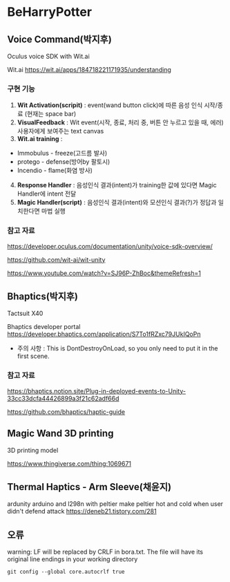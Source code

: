 # BeHarryPotter

## Voice Command(박지후)
Oculus voice SDK with Wit.ai

Wit.ai 
https://wit.ai/apps/184718221171935/understanding

### 구현 기능
1. **Wit Activation(scripit)** : event(wand button click)에 따른 음성 인식 시작/종료 (현재는 space bar)
2. **VisualFeedback** :  Wit event(시작, 종료, 처리 중, 버튼 안 누르고 있을 때, 에러) 사용자에게 보여주는 text canvas
3. **Wit.ai training** : 

  * Immobulus - freeze(고드름 발사)
  * protego - defense(방어by 팔토시)
  * Incendio - flame(화염 방사)
 
4. **Response Handler** : 음성인식 결과(intent)가 training한 값에 있다면 Magic Handler에 intent 전달   
5. **Magic Handler(script)** : 음성인식 결과(intent)와 모션인식 결과(?)가 정답과 일치한다면 마법 실행

### 참고 자료
https://developer.oculus.com/documentation/unity/voice-sdk-overview/

https://github.com/wit-ai/wit-unity

https://www.youtube.com/watch?v=SJ96P-ZhBoc&themeRefresh=1

## Bhaptics(박지후)
Tactsuit X40

Bhaptics developer portal
https://developer.bhaptics.com/application/S7To1fRZxc79JUkIQoPn

* 주의 사항 : This is DontDestroyOnLoad, so you only need to put it in the first scene.

### 참고 자료
https://bhaptics.notion.site/Plug-in-deployed-events-to-Unity-33cc33dcfa44426899a3f21c62adf66d

https://github.com/bhaptics/haptic-guide

## Magic Wand 3D printing
3D printing model

https://www.thingiverse.com/thing:1069671

## Thermal Haptics - Arm Sleeve(채윤지) 
ardunity
arduino and l298n with peltier
make peltier hot and cold when user didn't defend attack
https://deneb21.tistory.com/281

## 오류
warning: LF will be replaced by CRLF in bora.txt.
The file will have its original line endings in your working directory
```
git config --global core.autocrlf true
```
